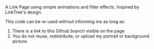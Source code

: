 A Link Page using simple animations and filter effects. Inspired by LinkTree's design.

This code can be re-used without informing me as long as: 
  1) There is a link to this Github branch visible on the page
  2) You do not reuse, redistribute, or upload my portrait or background picture. 
